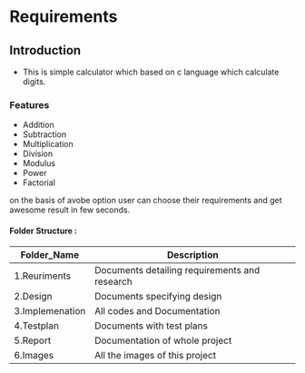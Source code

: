 
# Requirements

## Introduction

   - This is simple calculator which based on c language which calculate digits.

### Features
  - Addition
  - Subtraction
  - Multiplication
  - Division
  - Modulus
  - Power
  - Factorial
  
  on the basis of avobe option user can choose their requirements and get awesome result in few seconds.

#### Folder Structure :
| Folder_Name 	 | Description
|----------------|---------------------------------------------- |
| 1.Reuriments 	 | Documents detailing requirements and research |
| 2.Design 	     | Documents specifying design | 
| 3.Implemenation| All codes and Documentation |
| 4.Testplan 	   | Documents with test plans |
| 5.Report 	     | Documentation of whole project |
| 6.Images 	     | All the images of this project |

